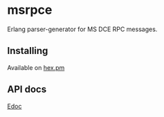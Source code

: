 msrpce
=====

Erlang parser-generator for MS DCE RPC messages.

Installing
----------

Available on [hex.pm](https://hex.pm/packages/msrpce)

API docs
--------

[Edoc](https://hexdocs.pm/msrpce)
